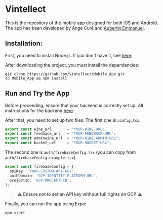 # Vintellect

This is the repository of the mobile app designed for both iOS and Android. The app has been developed by Ange Curé and [Aubertin Emmanuel](https://www.linkedin.com/in/emmanuel-aubertin/).

## Installation:

First, you need to install Node.js. If you don't have it, see [here](https://nodejs.org/en/download).

After downloading the project, you must install the dependencies:
```
git clone https://github.com/Vintellect/Mobile_App.git
cd Mobile_App && npm install
```

## Run and Try the App

Before proceeding, ensure that your backend is correctly set up. All instructions for the backend [here](https://github.com/Vintellect/deploy_backend_guide).

After that, you need to set up two files. The first one is `config.tsx`:
```typescript
export const wine_url       = "YOUR-WINE-URL";
export const feedback_url   = "YOUR-FEEDBACK-URL";
export const adminwine_url  = "YOUR-WINE-ADMIN-URL";
export const bucket_url     = "YOUR-BUCKET-URL";
```

The second one is `auth/firebaseConfig.tsx` (you can copy from `auth/firebaseConfig.example.tsx`):

```typescript
export const firebaseConfig = {
  apiKey: 'YOUR-CUSTOM-API-KEY',
  authDomain: 'GCP-IDENTITY-PLATFORM-URL',
  projectId: 'GCP-PROJECT-ID',
};
```

> ⚠️ **Ensure not to set an API key without full rights on GCP** ⚠️

Finally, you can run the app using Expo:
```
npm start
```
